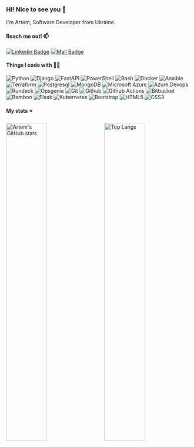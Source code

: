 ### Hi! Nice to see you 👋

I'm Artem, Software Developer from Ukraine.

#### Reach me out! :mailbox:

[![Linkedin Badge](https://img.shields.io/badge/-Artem_Vdovyk-0e76a8?style=flat&labelColor=0e76a8&logo=linkedin&logoColor=white)](https://www.linkedin.com/in/artem-vdovyk/) 
[![Mail Badge](https://img.shields.io/badge/-Artem_Vdovyk-c0392b?style=flat&labelColor=c0392b&logo=gmail&logoColor=white)](mailto:artem.vdovyk@gmail.com)

#### Things I code with 👨‍💻
<p>
  <img alt="Python" src="https://img.shields.io/badge/-Python-3776AB?style=flat-square&logo=python&logoColor=white"/>
  <img alt="Django" src="https://img.shields.io/badge/-Django-092E20?style=flat-square&logo=django&logoColor=white"/>
  <img alt="FastAPI" src="https://img.shields.io/badge/-FastAPI-009688?style=flat-square&logo=fastapi&logoColor=white"/>
  <img alt="PowerShell" src="https://img.shields.io/badge/-PowerShell-5391FE?style=flat-square&logo=powershell&logoColor=white"/>
  <img alt="Bash" src="https://img.shields.io/badge/-Bash-4EAA25?style=flat-square&logo=gnubash&logoColor=white"/>
  <img alt="Docker" src="https://img.shields.io/badge/-Docker-2496ED?style=flat-square&logo=docker&logoColor=white"/>
  <img alt="Ansible" src="https://img.shields.io/badge/-Ansible-EE0000?style=flat-square&logo=ansible&logoColor=white"/>
  <img alt="Terraform" src="https://img.shields.io/badge/-Terraform-844FBA?style=flat-square&logo=terraform&logoColor=white"/>
  <img alt="Postgresql" src="https://img.shields.io/badge/-Postgresql-4169E1?style=flat-square&logo=postgresql&logoColor=white"/>
  <img alt="MongoDB" src="https://img.shields.io/badge/-MongoDB-47A248?style=flat-square&logo=mongodb&logoColor=white"/>
  <img alt="Microsoft Azure" src="https://img.shields.io/badge/-Microsoft_Azure-0078D4?style=flat-square&logo=microsoftazure&logoColor=white"/>
  <img alt="Azure Devops" src="https://img.shields.io/badge/-Azure_Devops-0078D7?style=flat-square&logo=azuredevops&logoColor=white"/>
  <img alt="Rundeck" src="https://img.shields.io/badge/-Rundeck-F73F39?style=flat-square&logo=rundeck&logoColor=white"/>
  <img alt="Opsgenie" src="https://img.shields.io/badge/-Opsgenie-172B4D?style=flat-square&logo=opsgenie&logoColor=white"/>
  <img alt="Git" src="https://img.shields.io/badge/-Git-F05032?style=flat-square&logo=git&logoColor=white"/>
  <img alt="Github" src="https://img.shields.io/badge/-Github-181717?style=flat-square&logo=github&logoColor=white"/>
  <img alt="Github Actions" src="https://img.shields.io/badge/-Github_Actions-2088FF?style=flat-square&logo=github-actions&logoColor=white"/>
  <img alt="Bitbucket" src="https://img.shields.io/badge/-Bitbucket-0052CC?style=flat-square&logo=bitbucket&logoColor=white"/>
  <img alt="Bamboo" src="https://img.shields.io/badge/-Bamboo-0052CC?style=flat-square&logo=bamboo&logoColor=white"/>
  <img alt="Flask" src="https://img.shields.io/badge/-Flask-000000?style=flat-square&logo=flask&logoColor=white"/>
  <img alt="Kubernetes" src="https://img.shields.io/badge/-Kubernetes-326CE5?style=flat-square&logo=kubernetes&logoColor=white"/>
  <img alt="Bootstrap" src="https://img.shields.io/badge/-Bootstrap-7952B3?style=flat-square&logo=bootstrap&logoColor=white"/>
  <img alt="HTML5" src="https://img.shields.io/badge/-HTML5-E34F26?style=flat-square&logo=html5&logoColor=white"/>
  <img alt="CSS3" src="https://img.shields.io/badge/-CSS3-1572B6?style=flat-square&logo=css3&logoColor=white"/>
</p>

#### My stats ⭐
<img align="left" width="47%" alt="Artem's GitHub stats" src="https://github-readme-stats.vercel.app/api?username=ArtemVdovyk&show_icons=true&theme=transparent">
<img align="right" width="47%" alt="Top Langs" src="https://github-readme-stats.vercel.app/api/top-langs/?username=ArtemVdovyk&layout=compact">
